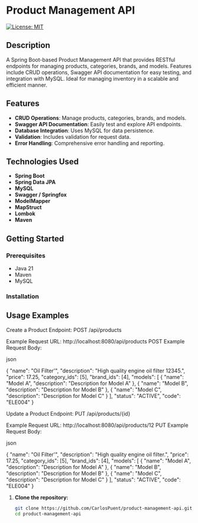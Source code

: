# Product Management API

[![License: MIT](https://img.shields.io/badge/License-MIT-blue.svg)](https://opensource.org/licenses/MIT)

## Description

A Spring Boot-based Product Management API that provides RESTful endpoints for managing products, categories, brands, and models. Features include CRUD operations, Swagger API documentation for easy testing, and integration with MySQL. Ideal for managing inventory in a scalable and efficient manner.

## Features

- **CRUD Operations**: Manage products, categories, brands, and models.
- **Swagger API Documentation**: Easily test and explore API endpoints.
- **Database Integration**: Uses MySQL for data persistence.
- **Validation**: Includes validation for request data.
- **Error Handling**: Comprehensive error handling and reporting.

## Technologies Used

- **Spring Boot**
- **Spring Data JPA**
- **MySQL**
- **Swagger / Springfox**
- **ModelMapper**
- **MapStruct**
- **Lombok**
- **Maven**

## Getting Started

### Prerequisites

- Java 21
- Maven
- MySQL

### Installation

## Usage Examples

Create a Product
Endpoint: POST /api/products

Example Request URL: http://localhost:8080/api/products
POST
Example Request Body:

json

{
    "name": "Oil Filter'",
    "description": "High quality engine oil filter 12345.",
    "price": 17.25,
    "category_ids": [5],
    "brand_ids": [4],
    "models": [
        {
            "name": "Model A",
            "description": "Description for Model A"
        },
        {
            "name": "Model B",
            "description": "Description for Model B"
        },
        {
            "name": "Model C",
            "description": "Description for Model C"
        }
    ],
    "status": "ACTIVE",
    "code": "ELE004"
}


Update a Product
Endpoint: PUT /api/products/{id}

Example Request URL: http://localhost:8080/api/products/12
PUT
Example Request Body:

json

{
    "name": "Oil Filter'",
    "description": "High quality engine oil filter.",
    "price": 17.25,
    "category_ids": [5],
    "brand_ids": [4],
    "models": [
        {
            "name": "Model A",
            "description": "Description for Model A"
        },
        {
            "name": "Model B",
            "description": "Description for Model B"
        },
        {
            "name": "Model C",
            "description": "Description for Model C"
        }
    ],
    "status": "ACTIVE",
    "code": "ELE004"
}

1. **Clone the repository:**

   ```bash
   git clone https://github.com/CarlosPuent/product-management-api.git
   cd product-management-api

